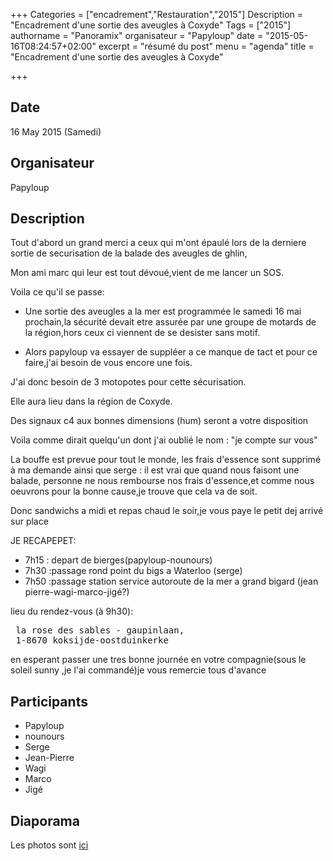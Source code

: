 +++
Categories = ["encadrement","Restauration","2015"]
Description = "Encadrement d'une sortie des aveugles à Coxyde"
Tags = ["2015"]
authorname = "Panoramix"
organisateur = "Papyloup"
date = "2015-05-16T08:24:57+02:00"
excerpt = "résumé du post"
menu = "agenda"
title = "Encadrement d'une sortie des aveugles à Coxyde"

+++

## Date
16 May 2015 (Samedi)

## Organisateur
Papyloup

## Description

Tout d'abord un grand merci a ceux qui m'ont épaulé lors de la derniere sortie de securisation de la balade des aveugles de ghlin,

Mon ami marc qui leur est tout dévoué,vient de me lancer un SOS.

Voila ce qu'il se passe:

* Une sortie des aveugles a la mer est programmée le samedi 16 mai prochain,la sécurité devait etre assurée par une groupe de motards de la région,hors ceux ci viennent de se desister sans motif.

* Alors papyloup va essayer de suppléer a ce manque de tact et pour ce faire,j'ai besoin de vous encore une fois.

J'ai donc besoin de 3 motopotes pour cette sécurisation.

Elle aura lieu dans la région de Coxyde.

Des signaux c4 aux bonnes dimensions (hum) seront a votre disposition

Voila comme dirait quelqu'un dont j'ai oublié le nom : "je compte sur vous"

La bouffe est prevue pour tout le monde, les frais d'essence sont supprimé à ma demande ainsi que serge : il est vrai que quand nous faisont une balade,
personne ne nous rembourse nos frais d'essence,et comme nous oeuvrons pour la bonne cause,je trouve que cela va de soit.

Donc sandwichs a midi et repas chaud le soir,je vous paye le petit dej arrivé sur place

JE RECAPEPET:

* 7h15 : depart de bierges(papyloup-nounours)
* 7h30 :passage rond point du bigs a Waterloo (serge)
* 7h50 :passage station service autoroute de la mer a grand bigard (jean pierre-wagi-marco-jigé?)

lieu du rendez-vous (à 9h30):
<pre>
 la rose des sables - gaupinlaan,
 1-8670 koksijde-oostduinkerke
</pre>

en esperant passer une tres bonne journée en votre compagnie(sous le soleil sunny ,je l'ai commandé)je vous remercie tous d'avance

## Participants

* Papyloup
* nounours
* Serge
* Jean-Pierre
* Wagi
* Marco
* Jigé

## Diaporama

Les photos sont [ici]( http://www.motopotes.be/gallery/index.php?/category/84)
